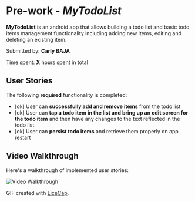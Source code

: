 # 
 

# Pre-work - *MyTodoList*

**MyTodoList** is an android app that allows building a todo list and basic todo items management functionality including adding new items, editing and deleting an existing item.

Submitted by: **Carly BAJA**

Time spent: **X** hours spent in total

## User Stories

The following **required** functionality is completed:

* [ok] User can **successfully add and remove items** from the todo list
* [ok] User can **tap a todo item in the list and bring up an edit screen for the todo item** and then have any changes to the text reflected in the todo list.
* [ok] User can **persist todo items** and retrieve them properly on app restart


## Video Walkthrough 

Here's a walkthrough of implemented user stories:

<img src='http://i.imgur.com/link/to/your/gif/file.gif' title='Video Walkthrough' width='' alt='Video Walkthrough' />

GIF created with [LiceCap](http://www.cockos.com/licecap/).

